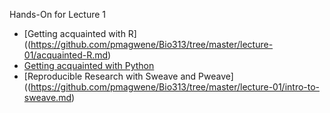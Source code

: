 
Hands-On for Lecture 1

- [Getting acquainted with R]((https://github.com/pmagwene/Bio313/tree/master/lecture-01/acquainted-R.md)
- [Getting acquainted with Python](https://github.com/pmagwene/Bio313/tree/master/lecture-01/acquainted-python.md)
- [Reproducible Research with Sweave and Pweave]((https://github.com/pmagwene/Bio313/tree/master/lecture-01/intro-to-sweave.md)